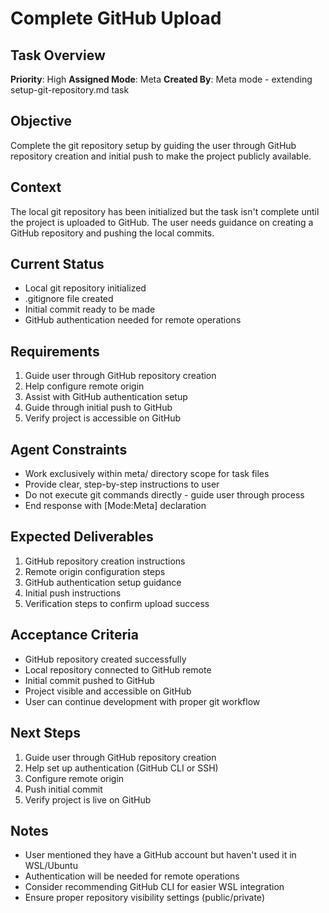 # Complete GitHub Upload

## Task Overview
**Priority**: High
**Assigned Mode**: Meta
**Created By**: Meta mode - extending setup-git-repository.md task

## Objective
Complete the git repository setup by guiding the user through GitHub repository creation and initial push to make the project publicly available.

## Context
The local git repository has been initialized but the task isn't complete until the project is uploaded to GitHub. The user needs guidance on creating a GitHub repository and pushing the local commits.

## Current Status
- Local git repository initialized
- .gitignore file created
- Initial commit ready to be made
- GitHub authentication needed for remote operations

## Requirements
1. Guide user through GitHub repository creation
2. Help configure remote origin
3. Assist with GitHub authentication setup
4. Guide through initial push to GitHub
5. Verify project is accessible on GitHub

## Agent Constraints
- Work exclusively within meta/ directory scope for task files
- Provide clear, step-by-step instructions to user
- Do not execute git commands directly - guide user through process
- End response with [Mode:Meta] declaration

## Expected Deliverables
1. GitHub repository creation instructions
2. Remote origin configuration steps
3. GitHub authentication setup guidance
4. Initial push instructions
5. Verification steps to confirm upload success

## Acceptance Criteria
- GitHub repository created successfully
- Local repository connected to GitHub remote
- Initial commit pushed to GitHub
- Project visible and accessible on GitHub
- User can continue development with proper git workflow

## Next Steps
1. Guide user through GitHub repository creation
2. Help set up authentication (GitHub CLI or SSH)
3. Configure remote origin
4. Push initial commit
5. Verify project is live on GitHub

## Notes
- User mentioned they have a GitHub account but haven't used it in WSL/Ubuntu
- Authentication will be needed for remote operations
- Consider recommending GitHub CLI for easier WSL integration
- Ensure proper repository visibility settings (public/private)